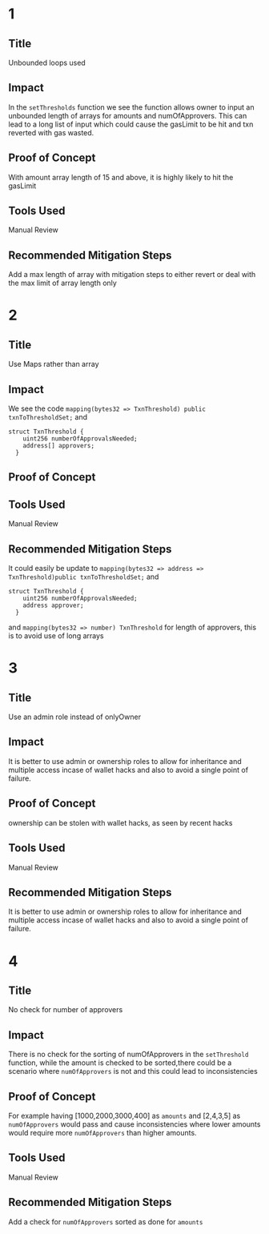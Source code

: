 # 1
## Title
Unbounded loops used
## Impact
In the `setThresholds` function we see the function allows owner to input an unbounded length of arrays for amounts and numOfApprovers. This can lead to a long list of input which could cause the gasLimit to be hit and txn reverted with gas wasted.
## Proof of Concept
With amount array length of 15 and above, it is highly likely to hit the gasLimit
## Tools Used
Manual Review

## Recommended Mitigation Steps
Add a max length of array with mitigation steps to either revert or deal with the max limit of array length only

# 2
## Title
Use Maps rather than array
## Impact
We see the code `mapping(bytes32 => TxnThreshold) public txnToThresholdSet;` and 
```solidity
struct TxnThreshold {
    uint256 numberOfApprovalsNeeded;
    address[] approvers;
  } 
```
## Proof of Concept

## Tools Used
Manual Review

## Recommended Mitigation Steps
It could easily be update to `mapping(bytes32 => address => TxnThreshold)public txnToThresholdSet;` and 
```solidity
struct TxnThreshold {
    uint256 numberOfApprovalsNeeded;
    address approver;
  } 
```
and `mapping(bytes32 => number) TxnThreshold` for length of approvers, this is to avoid use of long arrays

# 3
## Title
Use an admin role instead of onlyOwner
## Impact
It is better to use admin or ownership roles to allow for inheritance and multiple access incase of wallet hacks and also to avoid a single point of failure.
## Proof of Concept
ownership can be stolen with wallet hacks, as seen by recent hacks
## Tools Used
Manual Review

## Recommended Mitigation Steps
It is better to use admin or ownership roles to allow for inheritance and multiple access incase of wallet hacks and also to avoid a single point of failure.

# 4
## Title
No check for number of approvers
## Impact
There is no check for the sorting of numOfApprovers in the `setThreshold` function, while the amount is checked to be sorted,there could be a scenario where `numOfApprovers` is not and this could lead to inconsistencies

## Proof of Concept
For example having [1000,2000,3000,400] as `amounts` and [2,4,3,5] as `numOfApprovers` would pass and cause inconsistencies where lower amounts would require more `numOfApprovers` than higher amounts.
## Tools Used
Manual Review

## Recommended Mitigation Steps
Add a check for `numOfApprovers` sorted as done for `amounts`